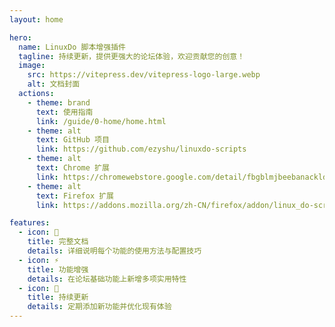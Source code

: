 ```yaml
---
layout: home

hero:
  name: LinuxDo 脚本增强插件
  tagline: 持续更新，提供更强大的论坛体验，欢迎贡献您的创意！
  image:
    src: https://vitepress.dev/vitepress-logo-large.webp
    alt: 文档封面
  actions:
    - theme: brand
      text: 使用指南
      link: /guide/0-home/home.html
    - theme: alt
      text: GitHub 项目
      link: https://github.com/ezyshu/linuxdo-scripts
    - theme: alt
      text: Chrome 扩展
      link: https://chromewebstore.google.com/detail/fbgblmjbeebanackldpbmpacppflgmlj
    - theme: alt
      text: Firefox 扩展
      link: https://addons.mozilla.org/zh-CN/firefox/addon/linux_do-scripts/

features:
  - icon: 📖
    title: 完整文档
    details: 详细说明每个功能的使用方法与配置技巧
  - icon: ⚡
    title: 功能增强
    details: 在论坛基础功能上新增多项实用特性
  - icon: 🔧
    title: 持续更新
    details: 定期添加新功能并优化现有体验
---
```


<style>
.VPHero .text {
  font-size: 18px;
}

.VPImage {
  border-radius: 50%;
}

:root {
  --vp-home-hero-name-color: transparent;
  --vp-home-hero-name-background: -webkit-linear-gradient(120deg, #bd34fe 30%, #41d1ff);
  --vp-home-hero-image-background-image: linear-gradient(-45deg, #bd34fe 50%, #47caff 50%);
  --vp-home-hero-image-filter: blur(40px);
}

@media (min-width: 640px) {
  :root {
    --vp-home-hero-image-filter: blur(56px);
  }
}

@media (min-width: 960px) {
  :root {
    --vp-home-hero-image-filter: blur(72px);
  }
}
</style>